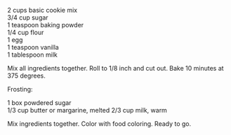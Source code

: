 ---
---


2 cups basic cookie mix  
3/4 cup sugar  
1 teaspoon baking powder  
1/4 cup flour  
1 egg  
1 teaspoon vanilla  
1 tablespoon milk  

Mix all ingredients together. Roll to 1/8 inch and cut out. Bake 10 minutes at 375 degrees. 


Frosting:

1 box powdered sugar  
1/3 cup butter or margarine, melted 
2/3 cup milk, warm 

Mix ingredients together. Color with food coloring. Ready to go.

